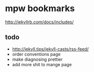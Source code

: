 # mpw bookmarks

http://jekyllrb.com/docs/includes/

## todo
- http://jekyll.tips/jekyll-casts/rss-feed/
- order conventions page
- make diagnosing prettier
- add more shit to mange page

